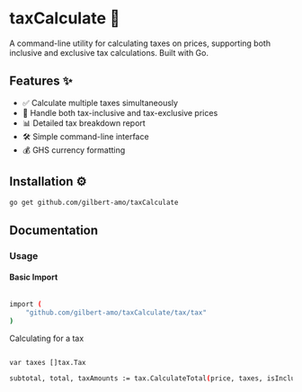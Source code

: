 
# taxCalculate 🧮

A command-line utility for calculating taxes on prices, supporting both inclusive and exclusive tax calculations. Built with Go.

## Features ✨

- ✅ Calculate multiple taxes simultaneously
- 🔄 Handle both tax-inclusive and tax-exclusive prices
- 📊 Detailed tax breakdown report
- 🛠️ Simple command-line interface
- 💰 GHS currency formatting


## Installation ⚙️


```bash
go get github.com/gilbert-amo/taxCalculate
```
    
## Documentation

### Usage
#### Basic Import

```bash

import (
    "github.com/gilbert-amo/taxCalculate/tax/tax"
)

```

Calculating for a tax 
 ```bash 

var taxes []tax.Tax

subtotal, total, taxAmounts := tax.CalculateTotal(price, taxes, isInclusive)

 ```

